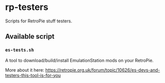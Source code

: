 # rp-testers
Scripts for RetroPie stuff testers.

## Available script

### `es-tests.sh`

A tool to download/build/install EmulationStation mods on your RetroPie.

More about it here: https://retropie.org.uk/forum/topic/10626/es-devs-and-testers-this-tool-is-for-you
